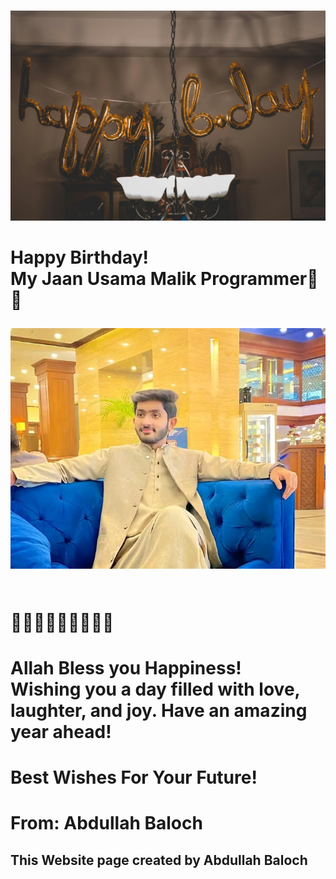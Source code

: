 

<html lang="en">
<head>
    <meta charset="UTF-8">
    <meta name="viewport" content="width=device-width, initial-scale=2.0">
    
    
</head>
<body>
    <div class="container">
        <h1 class="greeting"></h1>
        <p class="message">
        <img class="friend-photo" src="https://github.com/Baloch6/Bithday/raw/main/pexels-thatguycraig000-1543762.jpg  " alt="Friend's Photo">


<h1 class="message">
    Happy Birthday! <br>
    My Jaan Usama Malik Programmer🎀🎀 


<img
src="https://github.com/Baloch6/Bithday/raw/main/IMG-20241213-WA0016.jpg"
alt="friend photo">

   <br> 🎉🎉🎉🌹🌹🌹💝💝💝
    
</h1>

<h1 class="message">
Allah Bless you Happiness! <br>
Wishing you a day filled with love, laughter, and joy. Have an amazing year ahead! 
</h1>


<h1 class="message ">
Best Wishes For Your Future! <br>
</h1>


<h1 class="message">
From: Abdullah Baloch 
</h1>




<h2 class= "message">
This Website page created by Abdullah Baloch
</h2>

